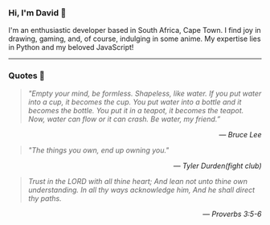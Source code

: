
### Hi, I'm David 👋

I'm an enthusiastic developer based in South Africa, Cape Town. I find joy in drawing, gaming, and, of course, indulging in some anime. My expertise lies in Python and my beloved JavaScript!

---

### Quotes 💭

> _"Empty your mind, be formless. Shapeless, like water. If you put water into a cup, it becomes the cup. You put water into a bottle and it becomes the bottle. You put it in a teapot, it becomes the teapot. Now, water can flow or it can crash. Be water, my friend.”_

<p align="right"><i>― Bruce Lee</i></p>

> _"The things you own, end up owning you."_

<p align="right"><i>― Tyler Durden(fight club)</i></p>


> _Trust in the LORD with all thine heart; And lean not unto thine own understanding. In all thy ways acknowledge him, And he shall direct thy paths._
> 
<p align="right"><i>― Proverbs 3:5-6</i></p>
